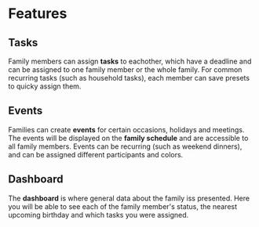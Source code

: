 
# Features

## Tasks

Family members can assign **tasks** to eachother, which have a deadline and can be assigned to one family member or the whole family.
For common recurring tasks (such as household tasks), each member can save presets to quicky assign them.

## Events

Families can create **events** for certain occasions, holidays and meetings.
The events will be displayed on the **family schedule** and are accessible to all family members.
Events can be recurring (such as weekend dinners), and can be assigned different participants and colors.

## Dashboard

The **dashboard** is where general data about the family iss presented.
Here you will be able to see each of the family member's status, the nearest upcoming birthday and which tasks you were assigned.